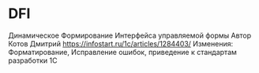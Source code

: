 # DFI
Динамическое Формирование Интерфейса управляемой формы
Автор Котов Дмитрий https://infostart.ru/1c/articles/1284403/
Изменения:
Форматирование, Исправление ошибок, приведение к стандартам разработки 1С